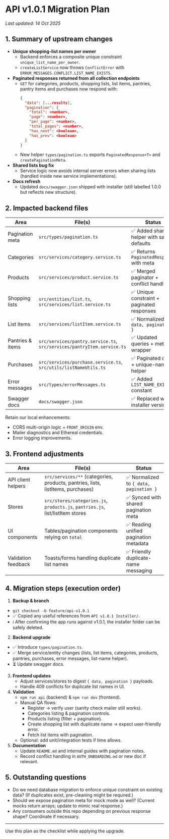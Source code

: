 # API v1.0.1 Migration Plan

_Last updated: 14 Oct 2025_

## 1. Summary of upstream changes

- **Unique shopping-list names per owner**
  - Backend enforces a composite unique constraint `unique_list_name_per_owner`.
  - `createListService` now throws `ConflictError` with `ERROR_MESSAGES.CONFLICT.LIST_NAME_EXISTS`.
- **Paginated responses returned from all collection endpoints**
  - `GET` for categories, products, shopping lists, list items, pantries, pantry items and purchases now respond with:
    ```json
    {
      "data": [...results],
      "pagination": {
        "total": <number>,
        "page": <number>,
        "per_page": <number>,
        "total_pages": <number>,
        "has_next": <boolean>,
        "has_prev": <boolean>
      }
    }
    ```
  - New helper `types/pagination.ts` exports `PaginatedResponse<T>` and `createPaginationMeta`.
- **Shared lists bug fix**
  - Service logic now avoids internal server errors when sharing lists (handled inside new service implementations).
- **Docs refresh**
  - Updated `docs/swagger.json` shipped with installer (still labelled 1.0.0 but reflects new structure).

## 2. Impacted backend files

| Area | File(s) | Status |
|------|---------|--------|
| Pagination meta | `src/types/pagination.ts` | ✅ Added shared helper with safe defaults |
| Categories | `src/services/category.service.ts` | ✅ Returns `PaginatedResponse` with meta |
| Products | `src/services/product.service.ts` | ✅ Merged paginator + conflict handling |
| Shopping lists | `src/entities/list.ts`, `src/services/list.service.ts` | ✅ Unique constraint + paginated responses |
| List items | `src/services/listItem.service.ts` | ✅ Normalized to `{ data, pagination }` |
| Pantries & items | `src/services/pantry.service.ts`, `src/services/pantryItem.service.ts` | ✅ Updated queries + meta wrapper |
| Purchases | `src/services/purchase.service.ts`, `src/utils/listNameUtils.ts` | ✅ Paginated data + unique-name helper |
| Error messages | `src/types/errorMessages.ts` | ✅ Added `LIST_NAME_EXISTS` constant |
| Swagger docs | `docs/swagger.json` | ✅ Replaced with installer version |

Retain our local enhancements:
- CORS multi-origin logic + `FRONT_ORIGIN` env.
- Mailer diagnostics and Ethereal credentials.
- Error logging improvements.

## 3. Frontend adjustments

| Area | File(s) | Status |
|------|---------|--------|
| API client helpers | `src/services/**` (categories, products, pantries, lists, listItems, purchases) | ✅ Normalized to `{ data, pagination }` |
| Stores | `src/stores/categories.js`, `products.js`, `pantries.js`, list/listItem stores | ✅ Synced with shared pagination meta |
| UI components | Tables/pagination components relying on `total` | ✅ Reading unified pagination metadata |
| Validation feedback | Toasts/forms handling duplicate list names | ✅ Friendly duplicate-name messaging |

## 4. Migration steps (execution order)

1. **Backup & branch**
  - `git checkout -b feature/api-v1.0.1`
  - ✅ Copied any useful references from `API v1.0.1 Installer/`.
  - ℹ️ After confirming the app runs against v1.0.1, the installer folder can be safely deleted.
2. **Backend upgrade**
  - ✅ Introduce `types/pagination.ts`.
  - ✅ Merge service/entity changes (lists, list items, categories, products, pantries, purchases, error messages, list-name helper).
  - ⏳ Update swagger docs.
3. **Frontend updates**
   - Adjust services/stores to digest `{ data, pagination }` payloads.
   - Handle 409 conflicts for duplicate list names in UI.
4. **Validation**
   - `npm run api` (backend) & `npm run dev` (frontend).
   - Manual QA flows:
     - Register → verify user (sanity check mailer still works).
     - Categories listing & pagination controls.
     - Products listing (filter + pagination).
     - Create shopping list with duplicate name → expect user-friendly error.
     - Fetch list items with pagination.
   - Optional: add unit/integration tests if time allows.
5. **Documentation**
   - Update `README.md` and internal guides with pagination notes.
   - Record conflict handling in `AUTH_ONBOARDING.md` or new doc if relevant.

## 5. Outstanding questions

- Do we need database migration to enforce unique constraint on existing data? (If duplicates exist, pre-cleaning might be required.)
- Should we expose pagination meta for mock mode as well? (Current mocks return arrays; update to mimic real response.)
- Any consumers outside this repo depending on previous response shape? Coordinate if necessary.

---

Use this plan as the checklist while applying the upgrade.
